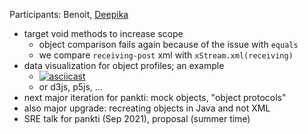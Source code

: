 Participants: Benoit, [Deepika](https://deee92.github.io/)

- target void methods to increase scope
  - object comparison fails again because of the issue with `equals`
  - we compare `receiving-post` xml with `xStream.xml(receiving)`
- data visualization for object profiles; an example
  - [![asciicast](https://asciinema.org/a/379985.svg)](https://asciinema.org/a/379985)
  - or d3js, p5js, ...
- next major iteration for pankti: mock objects, "object protocols"
- also major upgrade: recreating objects in Java and not XML
- SRE talk for pankti (Sep 2021), proposal (summer time)
